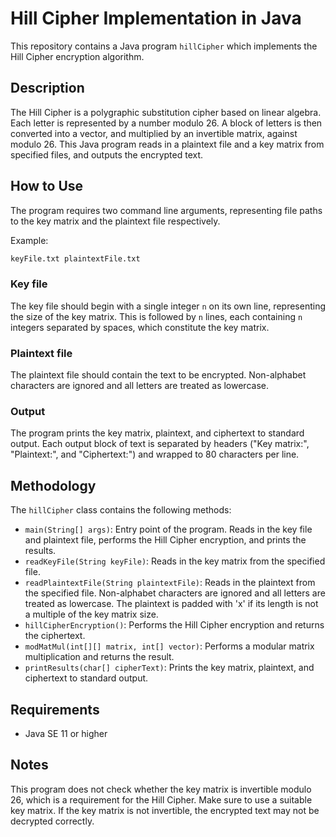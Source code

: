 # Hill Cipher Implementation in Java

This repository contains a Java program `hillCipher` which implements the Hill Cipher encryption algorithm.

## Description

The Hill Cipher is a polygraphic substitution cipher based on linear algebra. Each letter is represented by a number modulo 26. A block of letters is then converted into a vector, and multiplied by an invertible matrix, against modulo 26. This Java program reads in a plaintext file and a key matrix from specified files, and outputs the encrypted text.

## How to Use

The program requires two command line arguments, representing file paths to the key matrix and the plaintext file respectively.

Example:
```bash
keyFile.txt plaintextFile.txt
```

### Key file

The key file should begin with a single integer `n` on its own line, representing the size of the key matrix. This is followed by `n` lines, each containing `n` integers separated by spaces, which constitute the key matrix.

### Plaintext file

The plaintext file should contain the text to be encrypted. Non-alphabet characters are ignored and all letters are treated as lowercase.

### Output

The program prints the key matrix, plaintext, and ciphertext to standard output. Each output block of text is separated by headers ("Key matrix:", "Plaintext:", and "Ciphertext:") and wrapped to 80 characters per line.

## Methodology

The `hillCipher` class contains the following methods:

- `main(String[] args)`: Entry point of the program. Reads in the key file and plaintext file, performs the Hill Cipher encryption, and prints the results.
- `readKeyFile(String keyFile)`: Reads in the key matrix from the specified file.
- `readPlaintextFile(String plaintextFile)`: Reads in the plaintext from the specified file. Non-alphabet characters are ignored and all letters are treated as lowercase. The plaintext is padded with 'x' if its length is not a multiple of the key matrix size.
- `hillCipherEncryption()`: Performs the Hill Cipher encryption and returns the ciphertext.
- `modMatMul(int[][] matrix, int[] vector)`: Performs a modular matrix multiplication and returns the result.
- `printResults(char[] cipherText)`: Prints the key matrix, plaintext, and ciphertext to standard output.

## Requirements

- Java SE 11 or higher

## Notes

This program does not check whether the key matrix is invertible modulo 26, which is a requirement for the Hill Cipher. Make sure to use a suitable key matrix. If the key matrix is not invertible, the encrypted text may not be decrypted correctly.


